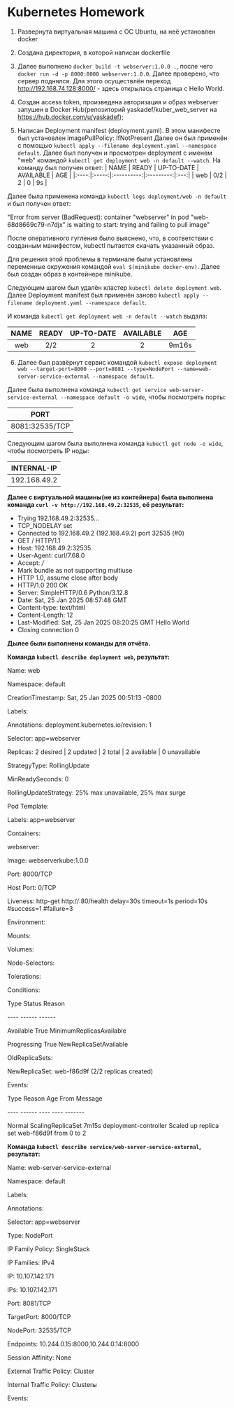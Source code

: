 # Kubernetes Homework

1. Развернута виртуальная машина с ОС Ubuntu, на неё установлен docker
2. Создана директория, в которой написан dockerfile
3. Далее выполнено `docker build -t webserver:1.0.0 .`, после чего `docker run -d -p 8000:8000 webserver:1.0.0`. Далее проверено, что сервер поднялся. 
Для этого осуществлён переход http://192.168.74.128:8000/ - здесь открылась страница с Hello World.

4. Создан access token, произведена авторизация и образ webserver запушен в Docker Hub(репозиторий yaskadef/kuber_web_server на https://hub.docker.com/u/yaskadef);

5. Написан Deployment manifest (deployment.yaml). В этом манифесте был установлен imagePullPolicy: IfNotPresent Далее он был применён с помощью `kubectl apply --filename deployment.yaml --namespace default`. 
Далее был получен и просмотрен deployment с именем "web" командой `kubectl get deployment web -n default --watch`. На команду был получен ответ:
| NAME | READY | UP-TO-DATE | AVAILABLE | AGE |
|:----:|:-----:|:----------:|:---------:|:---:|
|  web |  0/2  |      2     |     0     |  9s |

Далее была применена команда `kubectl logs deployment/web -n default` и был получен ответ: 

"Error from server (BadRequest): container "webserver" in pod "web-68d8669c79-n7djx" is waiting to start: trying and failing to pull image"

После оперативного гугления было выяснено, что, в соответствии с созданным манифестом, kubectl пытается скачать указанный образ. 

Для решения этой проблемы в терминале были установлены переменные окружения командой `eval $(minikube docker-env)`. Далее был создан образ в контейнере minikube. 

Следующим шагом был удалён кластер `kubectl delete deployment web`. Далее Deployment manifest был применён заново `kubectl apply --filename deployment.yaml --namespace default`.

И команда `kubectl get deployment web -n default --watch` выдала: 

| NAME | READY | UP-TO-DATE | AVAILABLE |  AGE  |
|:----:|:-----:|:----------:|:---------:|:-----:|
|  web |  2/2  |      2     |     2     | 9m16s |

6. Далее был развёрнут сервис командой `kubectl expose deployment web --target-port=8000 --port=8081 --type=NodePort --name=web-server-service-external --namespace default`.

Далее была выполнена команда `kubectl get service web-server-service-external --namespace default -o wide`, чтобы посмотреть порты:

|      PORT      |
|:--------------:|
| 8081:32535/TCP |

Следующим шагом была выполнена команда `kubectl get node -o wide`, чтобы посмотреть IP ноды:

|  INTERNAL-IP |
|:------------:|
| 192.168.49.2 |


**Далее с виртуальной машины(не из контейнера) была выполнена команда `curl -v http://192.168.49.2:32535`, её результат:**

*   Trying 192.168.49.2:32535...
* TCP_NODELAY set
* Connected to 192.168.49.2 (192.168.49.2) port 32535 (#0)
* GET / HTTP/1.1
* Host: 192.168.49.2:32535
* User-Agent: curl/7.68.0
* Accept: */*
* Mark bundle as not supporting multiuse
* HTTP 1.0, assume close after body
* HTTP/1.0 200 OK
* Server: SimpleHTTP/0.6 Python/3.12.8
* Date: Sat, 25 Jan 2025 08:57:48 GMT
* Content-type: text/html
* Content-Length: 12
* Last-Modified: Sat, 25 Jan 2025 08:20:25 GMT
Hello World
* Closing connection 0

**Дылее были выполнены команды для отчёта.**

**Команда `kubectl describe deployment web`, результат:**

Name:                   web

Namespace:              default

CreationTimestamp:      Sat, 25 Jan 2025 00:51:13 -0800

Labels:                 <none>

Annotations:            deployment.kubernetes.io/revision: 1

Selector:               app=webserver

Replicas:               2 desired | 2 updated | 2 total | 2 available | 0 unavailable

StrategyType:           RollingUpdate

MinReadySeconds:        0

RollingUpdateStrategy:  25% max unavailable, 25% max surge

Pod Template:

Labels:  app=webserver

Containers:

webserver:

Image:         webserverkube:1.0.0

Port:          8000/TCP

Host Port:     0/TCP

Liveness:      http-get http://:80/health delay=30s timeout=1s period=10s #success=1 #failure=3

Environment:   <none>

Mounts:        <none>

Volumes:         <none>

Node-Selectors:  <none>

Tolerations:     <none>

Conditions:

Type           Status  Reason

\----           ------  ------

Available      True    MinimumReplicasAvailable

Progressing    True    NewReplicaSetAvailable

OldReplicaSets:  <none>

NewReplicaSet:   web-f86d9f (2/2 replicas created)

Events:

Type    Reason             Age    From                   Message

\----    ------             ----   ----                   -------

Normal  ScalingReplicaSet  7m15s  deployment-controller  Scaled up replica set web-f86d9f from 0 to 2

**Команда `kubectl describe service/web-server-service-external`, результат:**

Name:                     web-server-service-external

Namespace:                default

Labels:                   <none>

Annotations:              <none>

Selector:                 app=webserver

Type:                     NodePort

IP Family Policy:         SingleStack

IP Families:              IPv4

IP:                       10.107.142.171

IPs:                      10.107.142.171

Port:                     <unset>  8081/TCP

TargetPort:               8000/TCP

NodePort:                 <unset>  32535/TCP

Endpoints:                10.244.0.15:8000,10.244.0.14:8000

Session Affinity:         None

External Traffic Policy:  Cluster

Internal Traffic Policy:  Clusterы

Events:                   <none>




